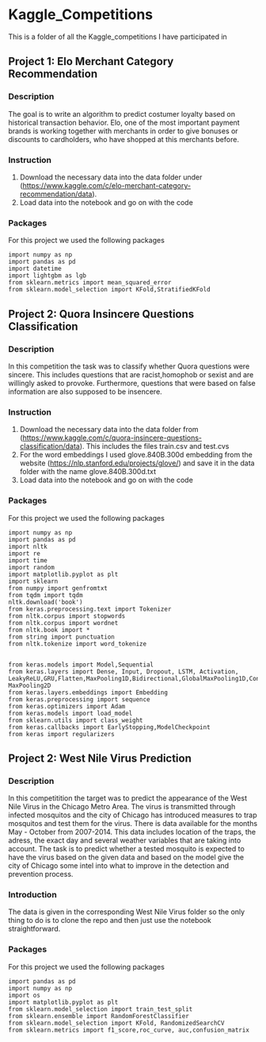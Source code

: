 # Kaggle_Competitions


This is a folder of all the Kaggle_competitions I have participated in 


## Project 1: Elo Merchant Category Recommendation


### Description

The goal is to write an algorithm to predict costumer loyalty based on historical transaction behavior. Elo, one of the most 
important payment brands is working together with merchants in order to give bonuses or discounts to cardholders, who have shopped
at this merchants before.

### Instruction 

1. Download the necessary data into the data folder under (https://www.kaggle.com/c/elo-merchant-category-recommendation/data).
2. Load data into the notebook and go on with the code 


### Packages 

For this project we used the following packages 

```
import numpy as np
import pandas as pd 
import datetime
import lightgbm as lgb
from sklearn.metrics import mean_squared_error
from sklearn.model_selection import KFold,StratifiedKFold
```




## Project 2: Quora Insincere Questions Classification

### Description

In this competition the task was to classify whether Quora questions were sincere. This includes questions that are racist,homophob or sexist and are willingly asked to provoke. Furthermore, questions that were based on false information are also supposed to be insencere. 

### Instruction 

1. Download the necessary data into the data folder from (https://www.kaggle.com/c/quora-insincere-questions-classification/data).  This includes the files train.csv and test.cvs
2. For the word embeddings I used glove.840B.300d embedding from the website (https://nlp.stanford.edu/projects/glove/) and save it in the data folder with the name glove.840B.300d.txt
3. Load data into the notebook and go on with the code

### Packages 

For this project we used the following packages 

```
import numpy as np
import pandas as pd
import nltk
import re
import time
import random
import matplotlib.pyplot as plt
import sklearn
from numpy import genfromtxt
from tqdm import tqdm
nltk.download('book')
from keras.preprocessing.text import Tokenizer
from nltk.corpus import stopwords
from nltk.corpus import wordnet
from nltk.book import *
from string import punctuation
from nltk.tokenize import word_tokenize


from keras.models import Model,Sequential
from keras.layers import Dense, Input, Dropout, LSTM, Activation, LeakyReLU,GRU,Flatten,MaxPooling1D,Bidirectional,GlobalMaxPooling1D,Conv1D,Conv2D, MaxPooling2D
from keras.layers.embeddings import Embedding
from keras.preprocessing import sequence
from keras.optimizers import Adam
from keras.models import load_model
from sklearn.utils import class_weight
from keras.callbacks import EarlyStopping,ModelCheckpoint
from keras import regularizers
```


## Project 2: West Nile Virus Prediction 

### Description

In this competitition the target was to predict the appearance of the West Nile Virus in the Chicago Metro Area. The virus is transmitted through infected mosquitos and the city of Chicago has introduced measures to trap mosquitos and test them for the virus. There is data available for the months May - October from 2007-2014. This data includes location of the traps, the adress, the exact day and several weather variables that are taking into account. The task is to predict whether a tested mosquito is expected to have the virus based on the given data and based on the model give the city of Chicago some intel into what to improve in the detection and prevention process.

### Introduction 

The data is given in the corresponding West Nile Virus folder so the only thing to do is to clone the repo and then just use the notebook straightforward. 

 

### Packages

For this project we used the following packages 

```
import pandas as pd
import numpy as np 
import os
import matplotlib.pyplot as plt
from sklearn.model_selection import train_test_split
from sklearn.ensemble import RandomForestClassifier
from sklearn.model_selection import KFold, RandomizedSearchCV
from sklearn.metrics import f1_score,roc_curve, auc,confusion_matrix
```
